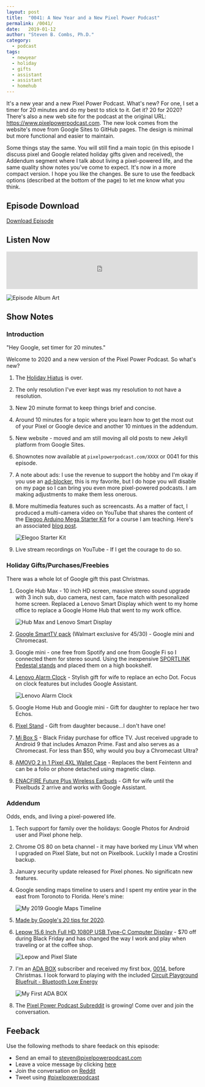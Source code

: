 ```yaml
---
layout: post
title:  "0041: A New Year and a New Pixel Power Podcast"
permalink: /0041/
date:   2019-01-12
author: "Steven B. Combs, Ph.D."
category:
  - podcast
tags:
  - newyear
  - holiday
  - gifts
  - assistant
  - assistant
  - homehub
---
```


It's a new year and a new Pixel Power Podcast. What's new? For one, I set a timer for 20 minutes and do my best to stick to it. Get it? 20 for 2020? There's also a new web site for the podcast at the original URL: <https://www.pixelpowerpodcast.com>. The new look comes from the website's move from Google Sites to GitHub pages. The design is minimal but more functional and easier to maintain.

Some things stay the same. You will still find a main topic (in this episode I discuss pixel and Google related holiday gifts given and received), the Addendum segment where I talk about living a pixel-powered life, and the same quality show notes you've come to expect. It's now in a more compact version. I hope you like the changes. Be sure to use the feedback options (described at the bottom of the page) to let me know what you think.

## Episode Download

[Download Episode](https://s3-us-west-2.amazonaws.com/anchor-audio-bank/staging/2020-01-12/c24455806cad318b2de5262aae99b674.m4a)

## Listen Now

<p><iframe src="https://anchor.fm/pixelpowerpodcast/embed/episodes/0041-A-New-Year-and-a-New-Pixel-Power-Podcast-ea4tnn" height="98px" width="500px" frameborder="0" scrolling="no"></iframe></p>

![Episode Album Art](/images/album-art/2020/0041.png)

## Show Notes

### Introduction

"Hey Google, set timer for 20 minutes."

Welcome to 2020 and a new version of the Pixel Power Podcast. So what's new?

1. The [Holiday Hiatus](/0040) is over.
2. The only resolution I've ever kept was my resolution to not have a resolution.
3. New 20 minute format to keep things brief and concise.
4. Around 10 minutes for a topic where you learn how to get the most out of your Pixel or Google device and another 10 mintues in the addendum.
5. New website - moved and am still moving all old posts to new Jekyll platform from Google Sites.
6. Shownotes now available at `pixelpowerpodcast.com/XXXX` or 0041 for this episode.
7. A note about ads: I use the revenue to support the hobby and I'm okay if you use an [ad-blocker](https://chrome.google.com/webstore/detail/adguard-adblocker/bgnkhhnnamicmpeenaelnjfhikgbkllg), this is my favorite, but I do hope you will disable on my page so I can bring you even more pixel-powered podcasts. I am making adjustments to make them less onerous.
8. More multimedia features such as screencasts. As a matter of fact, I produced a multi-camera video on YouTube that shares the content of the [Elegoo Arduino Mega Starter Kit](https://www.youtube.com/watch?v=jY8Jj0Rim70) for a course I am teaching. Here's an associated [blog post](https://www.stevencombs.com/arduino/2020/01/11/elegoo-mega-starter-kit.html).

    ![Elegoo Starter Kit](https://www.stevencombs.com/images/posts/2020-01-11-elegoo-mega-kit.jpg)

9. Live stream recordings on YouTube - If I get the courage to do so.

### Holiday Gifts/Purchases/Freebies

There was a whole lot of Google gift this past Christmas.

1. Google Hub Max - 10 inch HD screen, massive stereo sound upgrade with 3 inch sub, duo camera, nest cam, face match with pesonalized home screen. Replaced a Lenovo Smart Display which went to my home office to replace a Google Home Hub that went to my work office.

    ![Hub Max and Lenovo Smart Display](/images/posts/2019-01-12-0041/home-hub-smart-display.jpg)

2. [Google SmartTV pack](https://www.walmart.com/ip/Google-Smart-TV-Kit-Google-Home-Mini-and-Chromecast-Walmart-Exclusive/719650769) (Walmart exclusive for $45/$30) - Google mini and Chromecast.
3. Google mini - one free from Spotify and one from Google Fi so I connected them for stereo sound. Using the inexpensive [SPORTLINK Pedestal stands](https://amzn.to/2R9zCnZ) and placed them on a high bookshelf.
4. [Lenovo Alarm Clock](https://amzn.to/35NSC0q) - Stylish gift for wife to replace an echo Dot. Focus on clock features but includes Google Assistant.

    ![Lenovo Alarm Clock](/images/posts/2019-01-12-0041/lenovo-alarm-clock.jpg)

5. Google Home Hub and Google mini - Gift for daughter to replace her two Echos.
6. [Pixel Stand](https://amzn.to/36MbOxb) - Gift from daughter because...I don't have one!
7. [Mi Box S](https://amzn.to/2NlMHJL) - Black Friday purchase for office TV. Just received upgrade to Android 9 that includes Amazon Prime. Fast and also serves as a Chromecast. For less than $50, why would you buy a Chromecast Ultra?
8. [AMOVO 2 in 1 Pixel 4XL Wallet Case](https://amzn.to/35LxWGz) - Replaces the bent Feintenn and can be a folio or phone detached using magnetic clasp.
9. [ENACFIRE Future Plus Wireless Earbuds](https://amzn.to/2TklZVF) - Gift for wife until the Pixelbuds 2 arrive and works with Google Assistant.

### Addendum

Odds, ends, and living a pixel-powered life.

1. Tech support for family over the holidays: Google Photos for Android user and Pixel phone help.
2. Chrome OS 80 on beta channel - it may have borked my Linux VM when I upgraded on Pixel Slate, but not on Pixelbook. Luckily I made a Crostini backup.
3. January security update released for Pixel phones. No significatn new features.
4. Google sending maps timeline to users and I spent my entire year in the east from Toronoto to Florida. Here's mine:

    ![My 2019 Google Maps Timeline](/images/posts/2019-01-12-0041/maps-2019-timeline.png)

5. [Made by Google's 20 tips for 2020](https://www.blog.google/products/google-nest/made-googles-20-tips-2020/).
6. [Lepow 15.6 Inch Full HD 1080P USB Type-C Computer Display](https://amzn.to/30iv7vp) - $70  off during Black Friday and has changed the way I work and play when traveling or at the coffee shop.

    ![Lepow and Pixel Slate](/images/posts/2019-01-12-0041/lewpow-external-monitor.jpg)

7. I'm an [ADA BOX](https://www.adafruit.com/adabox/) subscriber and received my first box, [0014](https://www.youtube.com/watch?v=Ih4XzsYt6lM), before Christmas. I look forward to playing with the included [Circuit Playground Bluefruit - Bluetooth Low Energy](https://www.adafruit.com/product/4333)

    ![My First ADA BOX](/images/posts/2019-01-12-0041/december-2019-ada-box.jpg)

8. The [Pixel Power Podcast Subreddit](http://reddit.pixelpowerpodcast.com) is growing! Come over and join the conversation.

## Feeback

Use the following methods to share feedack on this episode:

* Send an email to <steven@pixelpowerpodcast.com>
* Leave a voice message by clicking [here](https://anchor.fm/pixelpowerpodcast/message)
* Join the conversation on [Reddit](https://www.reddit.com/r/pixelpowerpodcast/)
* Tweet using [#pixelpowerpodcast](https://twitter.com/search?q=%23pixelpowerpodcast&src=typed_query)
